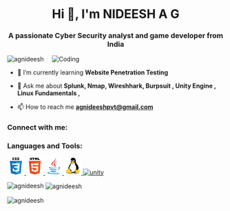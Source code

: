 <h1 align="center">Hi 👋, I'm NIDEESH A G</h1>
<h3 align="center">A passionate Cyber Security analyst and game developer from India</h3>
<img align="right" alt="Coding" width="400" src=img align="right" alt="Coding" width="400" src="https://www.bing.com/images/search?view=detailV2&ccid=BrIPRle4&id=F550047DA5A52B6C9DB996D03D8BB4FD37C81291&thid=OIP.BrIPRle45dInB0cJ9uc7eAHaFj&mediaurl=https%3A%2F%2Fc.tenor.com%2FrePDfDWO3XoAAAAd%2Fhacking.gif&exph=480&expw=640&q=Hacker+Desktop+GIF&simid=608042970431029518&form=IRPRST&ck=CD3D6717F9204AB28E1087DFA307A395&selectedindex=6&itb=0&vt=0&sim=11">


<p align="left"> <img src="https://komarev.com/ghpvc/?username=agnideesh&label=Profile%20views&color=0e75b6&style=flat" alt="agnideesh" /> </p>

- 🌱 I’m currently learning **Website Penetration Testing**

- 💬 Ask me about **Splunk, Nmap, Wireshhark, Burpsuit , Unity Engine , Linux Fundamentals ,**

- 📫 How to reach me **agnideeshpvt@gmail.com**

<h3 align="left">Connect with me:</h3>
<p align="left">
</p>

<h3 align="left">Languages and Tools:</h3>
<p align="left"> <a href="https://www.w3schools.com/css/" target="_blank" rel="noreferrer"> <img src="https://raw.githubusercontent.com/devicons/devicon/master/icons/css3/css3-original-wordmark.svg" alt="css3" width="40" height="40"/> </a> <a href="https://www.w3.org/html/" target="_blank" rel="noreferrer"> <img src="https://raw.githubusercontent.com/devicons/devicon/master/icons/html5/html5-original-wordmark.svg" alt="html5" width="40" height="40"/> </a> <a href="https://www.java.com" target="_blank" rel="noreferrer"> <img src="https://raw.githubusercontent.com/devicons/devicon/master/icons/java/java-original.svg" alt="java" width="40" height="40"/> </a> <a href="https://www.linux.org/" target="_blank" rel="noreferrer"> <img src="https://raw.githubusercontent.com/devicons/devicon/master/icons/linux/linux-original.svg" alt="linux" width="40" height="40"/> </a> <a href="https://unity.com/" target="_blank" rel="noreferrer"> <img src="https://www.vectorlogo.zone/logos/unity3d/unity3d-icon.svg" alt="unity" width="40" height="40"/> </a> </p>

<p><img align="left" src="https://github-readme-stats.vercel.app/api/top-langs?username=agnideesh&show_icons=true&locale=en&layout=compact" alt="agnideesh" /></p>

<p>&nbsp;<img align="center" src="https://github-readme-stats.vercel.app/api?username=agnideesh&show_icons=true&locale=en" alt="agnideesh" /></p>

<p><img align="center" src="https://github-readme-streak-stats.herokuapp.com/?user=agnideesh&" alt="agnideesh" /></p>
